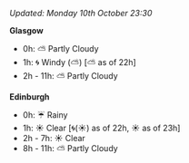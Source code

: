 *Updated: Monday 10th October 23:30*

**Glasgow**

* 0h: :partly_sunny: Partly Cloudy
* 1h: :cyclone: Windy (:partly_sunny:) [:partly_sunny: as of 22h]
* 2h - 11h: :partly_sunny: Partly Cloudy

**Edinburgh**

* 0h: :umbrella: Rainy
* 1h: :sunny: Clear [:cyclone:(:sunny:) as of 22h, :sunny: as of 23h]
* 2h - 7h: :sunny: Clear
* 8h - 11h: :partly_sunny: Partly Cloudy
